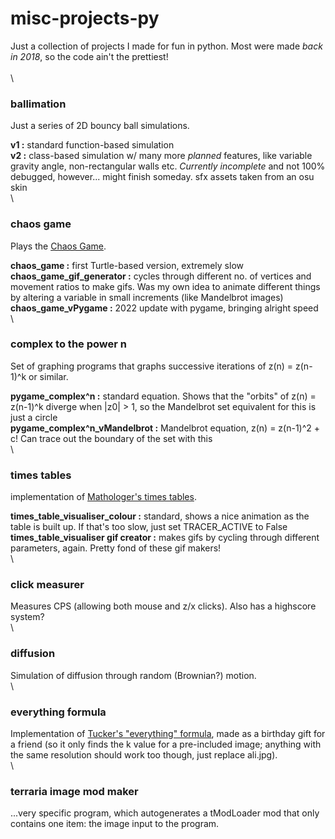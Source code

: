 # misc-projects-py
Just a collection of projects I made for fun in python. Most were made *back in 2018*, so the code ain't the prettiest!
\
\
\
### ballimation
Just a series of 2D bouncy ball simulations.

**v1 :** standard function-based simulation<br/>
**v2 :** class-based simulation w/ many more *planned* features, like variable gravity angle, non-rectangular walls etc. *Currently incomplete* and not 100% debugged, however... might finish someday. sfx assets taken from an osu skin
\
\
### chaos game
Plays the [Chaos Game](https://www.youtube.com/watch?v=kbKtFN71Lfs).

**chaos_game :** first Turtle-based version, extremely slow<br/>
**chaos_game_gif_generator :** cycles through different no. of vertices and movement ratios to make gifs. Was my own idea to animate different things by altering a variable in small increments (like Mandelbrot images)<br/>
**chaos_game_vPygame :** 2022 update with pygame, bringing alright speed
\
\
### complex to the power n
Set of graphing programs that graphs successive iterations of z(n) = z(n-1)^k or similar.

**pygame_complex^n :** standard equation. Shows that the "orbits" of z(n) = z(n-1)^k diverge when |z0| > 1, so the Mandelbrot set equivalent for this is just a circle<br/>
**pygame_complex^n_vMandelbrot :** Mandelbrot equation, z(n) = z(n-1)^2 + c! Can trace out the boundary of the set with this
\
\
### times tables
implementation of [Mathologer's times tables](https://www.youtube.com/watch?v=qhbuKbxJsk8).

**times_table_visualiser_colour :** standard, shows a nice animation as the table is built up. If that's too slow, just set TRACER_ACTIVE to False<br/>
**times_table_visualiser gif creator :** makes gifs by cycling through different parameters, again. Pretty fond of these gif makers!
\
\
### click measurer
Measures CPS (allowing both mouse and z/x clicks). Also has a highscore system?
\
\
### diffusion
Simulation of diffusion through random (Brownian?) motion.
\
\
### everything formula
Implementation of [Tucker's "everything" formula](https://www.youtube.com/watch?v=_s5RFgd59ao), made as a birthday gift for a friend (so it only finds the k value for a pre-included image; anything with the same resolution should work too though, just replace ali.jpg).
\
\
### terraria image mod maker
...very specific program, which autogenerates a tModLoader mod that only contains one item: the image input to the program.
